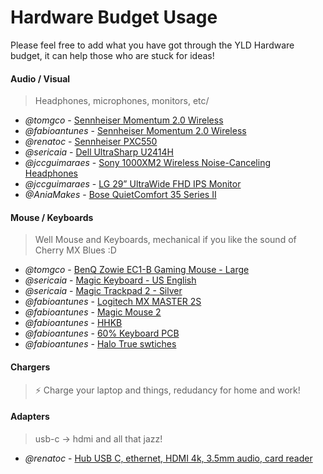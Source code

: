 # Hardware Budget Usage

Please feel free to add what you have got through the YLD Hardware budget, it can help those who are stuck for ideas!

#### Audio / Visual

> Headphones, microphones, monitors, etc/

- *@tomgco* - [Sennheiser Momentum 2.0 Wireless](https://en-uk.sennheiser.com/momentum-wireless)
- *@fabioantunes* - [Sennheiser Momentum 2.0 Wireless](https://en-uk.sennheiser.com/momentum-wireless)
- *@renatoc* - [Sennheiser PXC550](https://www.amazon.es/gp/product/B01E3XLNA0/ref=ppx_yo_dt_b_asin_title_o01_s00?ie=UTF8&psc=1)
- *@sericaia* - [Dell UltraSharp U2414H](https://www.amazon.com/Dell-UltraSharp-U2414H-Screen-Monitor/dp/B00GTV05XG)
- *@jccguimaraes* - [Sony 1000XM2 Wireless Noise-Canceling Headphones](https://www.sony.com/electronics/headband-headphones/wh-1000xm2)
- *@jccguimaraes* - [LG 29” UltraWide FHD IPS Monitor](https://www.lg.com/uk/monitors/lg-29WK600)
- *@AniaMakes* - [Bose QuietComfort 35 Series II](https://www.amazon.co.uk/gp/product/B0756CYWWD)

#### Mouse / Keyboards

> Well Mouse and Keyboards, mechanical if you like the sound of Cherry MX Blues :D

- *@tomgco* - [BenQ Zowie EC1-B Gaming Mouse - Large](https://zowie.benq.com/en-nl/product/mouse/ec/ec1-b.html)
- *@sericaia* - [Magic Keyboard - US English](https://www.apple.com/shop/product/MLA22LL/A/magic-keyboard-us-english)
- *@sericaia* - [Magic Trackpad 2 - Silver](https://www.apple.com/shop/product/MJ2R2LL/A/magic-trackpad-2-silver)
- *@fabioantunes* - [Logitech MX MASTER 2S](https://www.logitech.com/en-gb/product/mx-master-2s-flow)
- *@fabioantunes* - [Magic Mouse 2](https://www.apple.com/uk/shop/product/MLA02Z/A/magic-mouse-2-silver)
- *@fabioantunes* - [HHKB](https://www.hhkeyboard.com/uk/emea/)
- *@fabioantunes* - [60% Keyboard PCB](https://www.aliexpress.com/item/DZ60-Custom-mechanical-keyboard-PCB-60-keyboard-support-arrow-key/32824638057.html?spm=a2g0s.9042311.0.0.3da24c4dfgMCWH)
- *@fabioantunes* - [Halo True swtiches](https://drop.com/buy/76410)

#### Chargers

> ⚡ Charge your laptop and things, redudancy for home and work!


#### Adapters

> usb-c -> hdmi and all that jazz!

- *@renatoc* - [Hub USB C, ethernet, HDMI 4k, 3.5mm audio, card reader](https://www.amazon.es/gp/product/B07GKXN841/ref=ppx_yo_dt_b_asin_title_o01_s00?ie=UTF8&psc=1)
